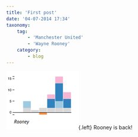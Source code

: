 ```yaml
---
title: 'First post'
date: '04-07-2014 17:34'
taxonomy:
    tag:
        - 'Manchester United'
        - 'Wayne Rooney'
    category:
        - blog
---
```


![About Image](Screen%20Shot%202016-01-22%20at%2012.33.38%20PM.png){.left}
Rooney is back!